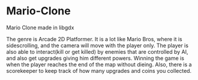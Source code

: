 Mario-Clone
===========

Mario Clone made in libgdx

The genre is Arcade 2D Platformer. It is a lot like Mario Bros, where it is sidescrolling, and the camera will move with the player only. The player is also able to interact(kill or get killed) by enemies that are controlled by AI, and also get upgrades giving him different powers. Winning the game is when the player reaches the end of the map without dieing. Also, there is a scorekeeper to keep track of how many upgrades and coins you collected.
